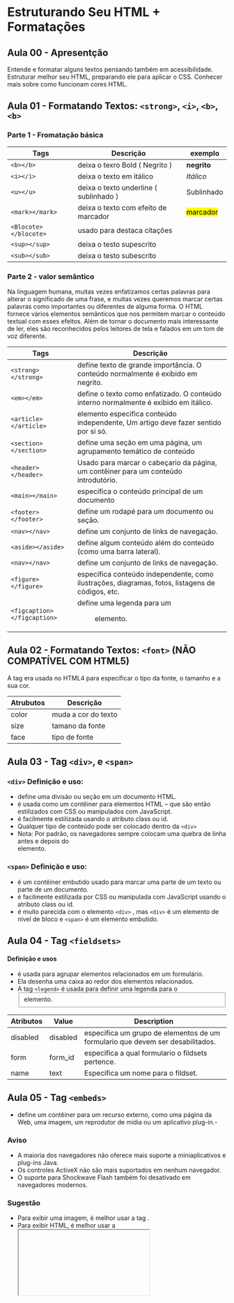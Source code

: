 # Estruturando Seu HTML + Formatações

## Aula 00 - Apresentção
Entende e formatar alguns textos pensando também em acessibilidade. Estruturar melhor seu HTML, preparando ele para aplicar o CSS. Conhecer mais sobre como funcionam cores HTML.

## Aula 01 - Formatando Textos: ```<strong>```, ```<i>```, ```<b>```, ```<b>```
### Parte 1 - Fromatação básica

| Tags | Descrição | exemplo |
| ------ | ----------- | -------- |
| ```<b></b>``` | deixa o texro Bold ( Negrito ) | <b>negrito</b> |
|```<i></i>``` | deixa o texto em itálico | <i>Itálico </i> |
|```<u></u>```| deixa o texto underline ( sublinhado )| Sublinhado |
| ```<mark></mark>``` | deixa o texto com efeito de marcador | <mark> marcador </mark> |
| ```<Blocote></blocote>``` | usado para destaca citações |
|```<sup></sup>``` | deixa o testo supescrito |
|```<sub></sub>```| deixa o testo subescrito |

### Parte 2 - valor semântico
Na linguagem humana, muitas vezes enfatizamos certas palavras para alterar o significado de uma frase, e muitas vezes queremos marcar certas palavras como importantes ou diferentes de alguma forma. O HTML fornece vários elementos semânticos que nos permitem marcar o conteúdo textual com esses efeitos.
Além de tornar o documento mais interessante de ler, eles são reconhecidos pelos leitores de tela e falados em um tom de voz diferente. 

| Tags | Descrição | 
| ------ | ----------- | 
| ```<strong></strong>``` | define texto de grande importância. O conteúdo normalmente é exibido em negrito. |
|```<em></em>``` | define o texto como enfatizado. O conteúdo interno normalmente é exibido em itálico. | 
|```<article></article>```| elemento especifica conteúdo independente, Um artigo deve fazer sentido por si só.|  
| ```<section></section>``` | define uma seção em uma página, um agrupamento temático de conteúdo |  
| ```<header></header>``` | Usado para marcar o cabeçario da página, um contêiner para um conteúdo introdutório. | 
|```<main></main>```| especifica o conteúdo principal de um documento | 
|```<footer></footer>``` | define um rodapé para um documento ou seção.| 
|```<nav></nav>```| define um conjunto de links de navegação. | 
|```<aside></aside>``` | define algum conteúdo além do conteúdo (como uma barra lateral). | 
|```<nav></nav>```| define um conjunto de links de navegação. | 
|```<figure></figure>```| especifica conteúdo independente, como ilustrações, diagramas, fotos, listagens de códigos, etc. | 
|```<figcaption></figcaption>```| define uma legenda para um <figure>elemento. | 


## Aula 02 - Formatando Textos: ```<font>``` (NÃO COMPATÍVEL COM HTML5)
A tag <font> era usada no HTML4 para especificar o tipo da fonte, o tamanho e a sua cor.

| Atrubutos | Descrição |
|-----------|-----------|
| color | muda a cor do texto |
| size | tamano da fonte |
| face | tipo de fonte |


## Aula 03 - Tag ```<div>```, e ```<span>```
### ```<div>``` Definição e uso:
- define uma divisão ou seção em um documento HTML.
- é usada como um contêiner para elementos HTML – que são então estilizados com CSS ou manipulados com JavaScript.
- é facilmente estilizada usando o atributo class ou id.
- Qualquer tipo de conteúdo pode ser colocado dentro da ```<div>```
- Nota: Por padrão, os navegadores sempre colocam uma quebra de linha antes e depois do <div>elemento.

### ```<span>``` Definição e uso:
- é um contêiner embutido usado para marcar uma parte de um texto ou parte de um documento.
- é facilmente estilizada por CSS ou manipulada com JavaScript usando o atributo class ou id.
- é muito parecida com o elemento ```<div>``` , mas ```<div>``` é um elemento de nível de bloco e ```<span>``` é um elemento embutido.

## Aula 04 - Tag ```<fieldsets>```
#### Definição e usos
- é usada para agrupar elementos relacionados em um formulário.
- Ela desenha uma caixa ao redor dos elementos relacionados.
- A tag ```<legend>``` é usada para definir uma legenda para o <fieldset>elemento.

| Atributos | Value	| Description |
|-----------|-------|-------------|
| disabled	| disabled	| especifica um grupo de elementos de um formulario que devem ser desabilitados. |
| form	| form_id	| especifica a qual formulario o fildsets pertence. |
| name	| text	| Especifica um nome para o fildset. |

## Aula 05 - Tag ```<embeds>```
- define um contêiner para um recurso externo, como uma página da Web, uma imagem, um reprodutor de mídia ou um aplicativo plug-in.- 

### Aviso
- A maioria dos navegadores não oferece mais suporte a miniaplicativos e plug-ins Java.
- Os controles ActiveX não são mais suportados em nenhum navegador.
- O suporte para Shockwave Flash também foi desativado em navegadores modernos.

### Sugestão
- Para exibir uma imagem, é melhor usar a tag <img>.
- Para exibir HTML, é melhor usar a <iframe>.
- Para exibir vídeo ou áudio, é melhor usar as tags <video> e <audio>.

## Aula 07 - Tag ```<iframe>```
A Tag ```<iframe>``` especifica um quadro embutido.
Um quadro embutido é usado para incorporar outro documento no documento HTML atual.

## Aula 08 - Resenha Sobre Cores


